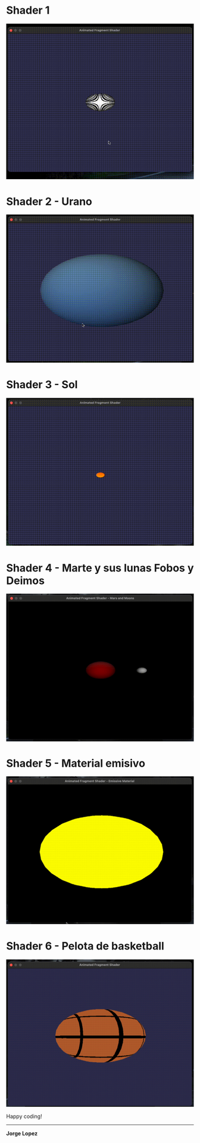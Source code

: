 # Shader 1

![Image](images/planeta1.gif)

# Shader 2 - Urano

![Image](images/Planeta2.gif)

# Shader 3 - Sol

![Image](images/Sol.gif)

# Shader 4 - Marte y sus lunas Fobos y Deimos 

![Image](images/marte.gif)

# Shader 5 - Material emisivo

![Image](images/Emisiva.gif)

# Shader 6 - Pelota de basketball

![Image](images/basketball.gif)

Happy coding!

---
**Jorge Lopez**